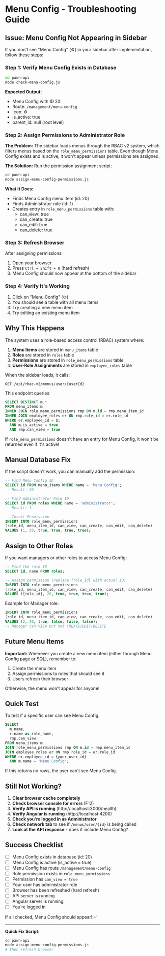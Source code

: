 # Menu Config - Troubleshooting Guide

## Issue: Menu Config Not Appearing in Sidebar

If you don't see "Menu Config" (⚙️) in your sidebar after implementation, follow these steps:

### Step 1: Verify Menu Config Exists in Database

```bash
cd pawn-api
node check-menu-config.js
```

**Expected Output:**
- Menu Config with ID 20
- Route: `/management/menu-config`
- Icon: ⚙️
- is_active: true
- parent_id: null (root level)

### Step 2: Assign Permissions to Administrator Role

**The Problem:**
The sidebar loads menus through the RBAC v2 system, which filters menus based on the `role_menu_permissions` table. Even though Menu Config exists and is active, it won't appear unless permissions are assigned.

**The Solution:**
Run the permission assignment script:

```bash
cd pawn-api
node assign-menu-config-permissions.js
```

**What It Does:**
- Finds Menu Config menu item (id: 20)
- Finds Administrator role (id: 1)
- Creates entry in `role_menu_permissions` table with:
  - can_view: true
  - can_create: true
  - can_edit: true
  - can_delete: true

### Step 3: Refresh Browser

After assigning permissions:
1. Open your browser
2. Press `Ctrl + Shift + R` (hard refresh)
3. Menu Config should now appear at the bottom of the sidebar

### Step 4: Verify It's Working

1. Click on "Menu Config" (⚙️)
2. You should see a table with all menu items
3. Try creating a new menu item
4. Try editing an existing menu item

## Why This Happens

The system uses a role-based access control (RBAC) system where:

1. **Menu Items** are stored in `menu_items` table
2. **Roles** are stored in `roles` table
3. **Permissions** are stored in `role_menu_permissions` table
4. **User-Role Assignments** are stored in `employee_roles` table

When the sidebar loads, it calls:
```
GET /api/rbac-v2/menus/user/{userId}
```

This endpoint queries:
```sql
SELECT DISTINCT m.*
FROM menu_items m
INNER JOIN role_menu_permissions rmp ON m.id = rmp.menu_item_id
INNER JOIN employee_roles er ON rmp.role_id = er.role_id
WHERE er.employee_id = $1
  AND m.is_active = true
  AND rmp.can_view = true
```

If `role_menu_permissions` doesn't have an entry for Menu Config, it won't be returned even if it's active!

## Manual Database Fix

If the script doesn't work, you can manually add the permission:

```sql
-- Find Menu Config ID
SELECT id FROM menu_items WHERE name = 'Menu Config';
-- Result: 20

-- Find Administrator Role ID  
SELECT id FROM roles WHERE name = 'administrator';
-- Result: 1

-- Insert Permission
INSERT INTO role_menu_permissions 
(role_id, menu_item_id, can_view, can_create, can_edit, can_delete)
VALUES (1, 20, true, true, true, true);
```

## Assign to Other Roles

If you want managers or other roles to access Menu Config:

```sql
-- Find the role ID
SELECT id, name FROM roles;

-- Assign permission (replace {role_id} with actual ID)
INSERT INTO role_menu_permissions 
(role_id, menu_item_id, can_view, can_create, can_edit, can_delete)
VALUES ({role_id}, 20, true, true, true, true);
```

Example for Manager role:
```sql
INSERT INTO role_menu_permissions 
(role_id, menu_item_id, can_view, can_create, can_edit, can_delete)
VALUES (2, 20, true, false, false, false);
-- Manager can VIEW but not CREATE/EDIT/DELETE
```

## Future Menu Items

**Important:** Whenever you create a new menu item (either through Menu Config page or SQL), remember to:

1. Create the menu item
2. Assign permissions to roles that should see it
3. Users refresh their browser

Otherwise, the menu won't appear for anyone!

## Quick Test

To test if a specific user can see Menu Config:

```sql
SELECT 
  m.name, 
  r.name as role_name,
  rmp.can_view
FROM menu_items m
JOIN role_menu_permissions rmp ON m.id = rmp.menu_item_id
JOIN employee_roles er ON rmp.role_id = er.role_id
WHERE er.employee_id = {your_user_id}
  AND m.name = 'Menu Config';
```

If this returns no rows, the user can't see Menu Config.

## Still Not Working?

1. **Clear browser cache completely**
2. **Check browser console for errors** (F12)
3. **Verify API is running** (http://localhost:3000/health)
4. **Verify Angular is running** (http://localhost:4200)
5. **Check you're logged in as Administrator**
6. **Check network tab** to see if `/menus/user/{id}` is being called
7. **Look at the API response** - does it include Menu Config?

## Success Checklist

- [ ] Menu Config exists in database (id: 20)
- [ ] Menu Config is active (is_active = true)
- [ ] Menu Config has route `/management/menu-config`
- [ ] Role permission exists in `role_menu_permissions`
- [ ] Permission has `can_view = true`
- [ ] Your user has administrator role
- [ ] Browser has been refreshed (hard refresh)
- [ ] API server is running
- [ ] Angular server is running
- [ ] You're logged in

If all checked, Menu Config should appear! ✅

---

**Quick Fix Script:**
```bash
cd pawn-api
node assign-menu-config-permissions.js
# Then refresh browser
```

